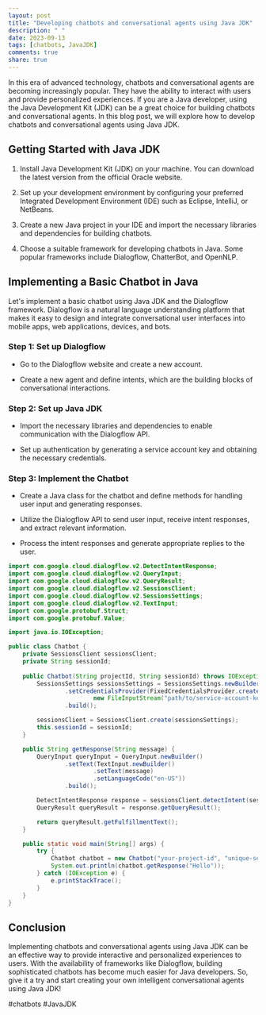 ```yaml
---
layout: post
title: "Developing chatbots and conversational agents using Java JDK"
description: " "
date: 2023-09-13
tags: [chatbots, JavaJDK]
comments: true
share: true
---
```


In this era of advanced technology, chatbots and conversational agents are becoming increasingly popular. They have the ability to interact with users and provide personalized experiences. If you are a Java developer, using the Java Development Kit (JDK) can be a great choice for building chatbots and conversational agents. In this blog post, we will explore how to develop chatbots and conversational agents using Java JDK.

## Getting Started with Java JDK

1. Install Java Development Kit (JDK) on your machine. You can download the latest version from the official Oracle website.

2. Set up your development environment by configuring your preferred Integrated Development Environment (IDE) such as Eclipse, IntelliJ, or NetBeans.

3. Create a new Java project in your IDE and import the necessary libraries and dependencies for building chatbots.

4. Choose a suitable framework for developing chatbots in Java. Some popular frameworks include Dialogflow, ChatterBot, and OpenNLP.

## Implementing a Basic Chatbot in Java

Let's implement a basic chatbot using Java JDK and the Dialogflow framework. Dialogflow is a natural language understanding platform that makes it easy to design and integrate conversational user interfaces into mobile apps, web applications, devices, and bots.

### Step 1: Set up Dialogflow

- Go to the Dialogflow website and create a new account.

- Create a new agent and define intents, which are the building blocks of conversational interactions.

### Step 2: Set up Java JDK

- Import the necessary libraries and dependencies to enable communication with the Dialogflow API.

- Set up authentication by generating a service account key and obtaining the necessary credentials.

### Step 3: Implement the Chatbot

- Create a Java class for the chatbot and define methods for handling user input and generating responses.

- Utilize the Dialogflow API to send user input, receive intent responses, and extract relevant information.

- Process the intent responses and generate appropriate replies to the user.

```java
import com.google.cloud.dialogflow.v2.DetectIntentResponse;
import com.google.cloud.dialogflow.v2.QueryInput;
import com.google.cloud.dialogflow.v2.QueryResult;
import com.google.cloud.dialogflow.v2.SessionsClient;
import com.google.cloud.dialogflow.v2.SessionsSettings;
import com.google.cloud.dialogflow.v2.TextInput;
import com.google.protobuf.Struct;
import com.google.protobuf.Value;

import java.io.IOException;

public class Chatbot {
    private SessionsClient sessionsClient;
    private String sessionId;
    
    public Chatbot(String projectId, String sessionId) throws IOException {
        SessionsSettings sessionsSettings = SessionsSettings.newBuilder()
                .setCredentialsProvider(FixedCredentialsProvider.create(ServiceAccountCredentials.fromStream(
                        new FileInputStream("path/to/service-account-key.json"))))
                .build();

        sessionsClient = SessionsClient.create(sessionsSettings);
        this.sessionId = sessionId;
    }

    public String getResponse(String message) {
        QueryInput queryInput = QueryInput.newBuilder()
                .setText(TextInput.newBuilder()
                        .setText(message)
                        .setLanguageCode("en-US"))
                .build();

        DetectIntentResponse response = sessionsClient.detectIntent(sessionId,queryInput);
        QueryResult queryResult = response.getQueryResult();

        return queryResult.getFulfillmentText();
    }

    public static void main(String[] args) {
        try {
            Chatbot chatbot = new Chatbot("your-project-id", "unique-session-id");
            System.out.println(chatbot.getResponse("Hello"));
        } catch (IOException e) {
            e.printStackTrace();
        }
    }
}
```

## Conclusion

Implementing chatbots and conversational agents using Java JDK can be an effective way to provide interactive and personalized experiences to users. With the availability of frameworks like Dialogflow, building sophisticated chatbots has become much easier for Java developers. So, give it a try and start creating your own intelligent conversational agents using Java JDK!

#chatbots #JavaJDK